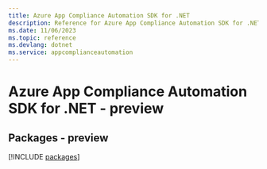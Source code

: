 ```yaml
---
title: Azure App Compliance Automation SDK for .NET
description: Reference for Azure App Compliance Automation SDK for .NET
ms.date: 11/06/2023
ms.topic: reference
ms.devlang: dotnet
ms.service: appcomplianceautomation
---
```

# Azure App Compliance Automation SDK for .NET - preview
## Packages - preview
[!INCLUDE [packages](app-compliance-automation-index.md)]